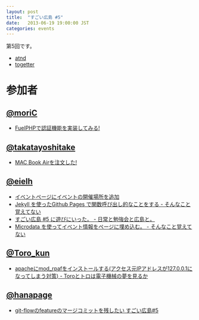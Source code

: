```yaml
---
layout: post
title:  "すごい広島 #5"
date:   2013-06-19 19:00:00 JST
categories: events
---
```


第5回です。

* [atnd](http://atnd.org/events/40559)
* [togetter](http://togetter.com/li/521209)

<!-- 概要 -->

# 参加者

## [@moriC](https://twitter.com/CentBoss)

* [FuelPHPで認証機能を実装してみる!](http://blog.mori-theta.net/?p=102)

## [@takatayoshitake](https://twitter.com/takatayoshitake)

* [MAC Book Airを注文した!](http://tktstudy.blogspot.jp/2013/06/20130619-5.html)

## [@eielh](https://twitter.com/eielh)

* [イベントページにイベントの開催場所を追加](https://github.com/great-h/great-h.github.io/pull/110)
* [Jekyll を使ったGithub Pages で関数呼び出し的なことをする - そんなこと覚えてない](http://blog.eiel.info/blog/2013/06/19/jekyll-on-function/)
* [すごい広島 #5 に遊びにいった。 - 日常と勉強会と広島と。](http://eielh-life.tumblr.com/post/53368072707/5)
* [Microdata を使ってイベント情報をページに埋め込む。 - そんなこと覚えてない](http://blog.eiel.info/blog/2013/06/23/microdata-on-great-h/)

## [@Toro_kun](https://twitter.com/Toro_kun)

* [apacheにmod_rpafをインストールする(アクセス元IPアドレスが127.0.0.1になってしまう対策) - Toroとトロは電子機械の夢を見るか](http://106n.net/toro/blog/?p=951)

## [@hanapage](https://twitter.com/hanapage)

* [git-flowのfeatureのマージコミットを残したい すごい広島#5](http://hanapage.wordpress.com/2013/06/25/git-flow%E3%81%AEfeature%E3%81%AE%E3%83%9E%E3%83%BC%E3%82%B8%E3%82%B3%E3%83%9F%E3%83%83%E3%83%88%E3%82%92%E6%AE%8B%E3%81%97%E3%81%9F%E3%81%84%E3%80%80%E3%81%99%E3%81%94%E3%81%84%E5%BA%83%E5%B3%B65/)
